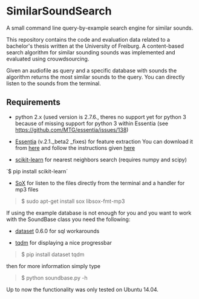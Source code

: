 # SimilarSoundSearch
A small command line query-by-example search engine for similar sounds.

This repository contains the code and evaluation data related to a bachelor's
thesis written at the University of Freiburg. A content-based search algorithm
for similar sounding sounds was implemented and evaluated using crouwdsourcing.

Given an audiofile as query and a specific database with sounds the algorithm returns
the most similar sounds to the query. You can directly listen to the sounds from 
the terminal.

## Requirements

* python 2.x (used version is 2.7.6., theres no support yet for python 3 because of missing support for python 3 within Essentia (see https://github.com/MTG/essentia/issues/138)

* [Essentia](http://essentia.upf.edu/) (v.2.1._beta2 _fixes) for feature extraction
You can download it from [here](https://github.com/MTG/essentia/tree/v2.1_beta2_fixes) and follow the instructions given [here](http://essentia.upf.edu/documentation/installing.html)

* [scikit-learn](http://scikit-learn.org/stable/install.html) for nearest neighbors search (requires numpy and scipy)

´$ pip install scikit-learn´

* [SoX](https://wiki.ubuntuusers.de/SoX/) for listen to the files directly from the terminal
and a handler for mp3 files

>$ sudo apt-get install sox libsox-fmt-mp3



If using the example database is not enough for you and you want to work with the SoundBase class you need the following:

* [dataset](http://dataset.readthedocs.io/en/latest/install.html) 0.6.0 for sql workarounds

* [tqdm](https://pypi.python.org/pypi/tqdm) for displaying a nice progressbar 

>$ pip install dataset tqdm

then for more information simply type

>$ python soundbase.py -h


Up to now the functionality was only tested on Ubuntu 14.04.
